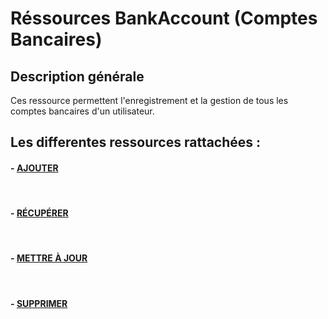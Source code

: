 # Réssources BankAccount (Comptes Bancaires)

## Description générale

Ces ressource permettent l'enregistrement et la gestion de tous les comptes bancaires d'un utilisateur.

## Les differentes ressources rattachées :

#### - [AJOUTER](/guide/services/bankaccount/store)

<br>

#### - [RÉCUPÉRER](/guide/services/bankaccount/list)

<br>

#### - [METTRE À JOUR](/guide/services/bankaccount/update)

<br>

#### - [SUPPRIMER](/guide/services/bankaccount/delete)

